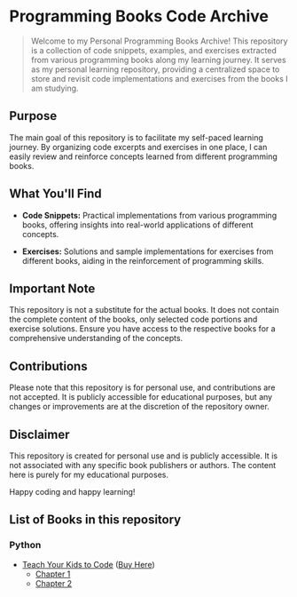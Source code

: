 # Programming Books Code Archive

> Welcome to my Personal Programming Books Archive! This repository is a collection of code snippets, examples, and exercises extracted from various programming books along my learning journey. It serves as my personal learning repository, providing a centralized space to store and revisit code implementations and exercises from the books I am studying.

## Purpose
The main goal of this repository is to facilitate my self-paced learning journey. By organizing code excerpts and exercises in one place, I can easily review and reinforce concepts learned from different programming books.

## What You'll Find
- **Code Snippets:** Practical implementations from various programming books, offering insights into real-world applications of different concepts.

- **Exercises:** Solutions and sample implementations for exercises from different books, aiding in the reinforcement of programming skills.

## Important Note
This repository is not a substitute for the actual books. It does not contain the complete content of the books, only selected code portions and exercise solutions. Ensure you have access to the respective books for a comprehensive understanding of the concepts.

## Contributions
Please note that this repository is for personal use, and contributions are not accepted. It is publicly accessible for educational purposes, but any changes or improvements are at the discretion of the repository owner.

## Disclaimer
This repository is created for personal use and is publicly accessible. It is not associated with any specific book publishers or authors. The content here is purely for my educational purposes.

Happy coding and happy learning!

## List of Books in this repository

### Python
* [Teach Your Kids to Code](https://github.com/Polarzincomfrio/Programming-Books-Code-Archive/tree/main/Python%20Books/Teach%20Your%20Kids%20How%20To%20Code) ([Buy Here]())
    * [Chapter 1](https://github.com/Polarzincomfrio/Programming-Books-Code-Archive/tree/main/Python%20Books/Teach%20Your%20Kids%20How%20To%20Code/Chapter%201)
    * [Chapter 2](https://github.com/Polarzincomfrio/Programming-Books-Code-Archive/tree/main/Python%20Books/Teach%20Your%20Kids%20How%20To%20Code/Chapter%202)